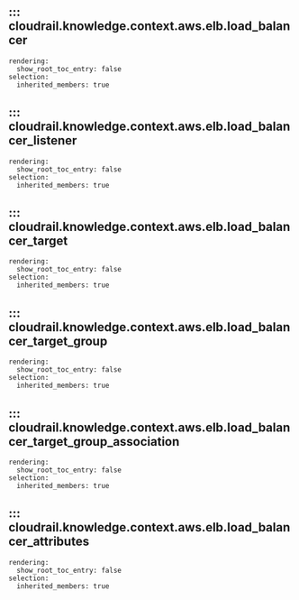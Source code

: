 ## ::: cloudrail.knowledge.context.aws.elb.load_balancer
    rendering:
      show_root_toc_entry: false
    selection:
      inherited_members: true

## ::: cloudrail.knowledge.context.aws.elb.load_balancer_listener
    rendering:
      show_root_toc_entry: false
    selection:
      inherited_members: true

## ::: cloudrail.knowledge.context.aws.elb.load_balancer_target
    rendering:
      show_root_toc_entry: false
    selection:
      inherited_members: true

## ::: cloudrail.knowledge.context.aws.elb.load_balancer_target_group
    rendering:
      show_root_toc_entry: false
    selection:
      inherited_members: true

## ::: cloudrail.knowledge.context.aws.elb.load_balancer_target_group_association
    rendering:
      show_root_toc_entry: false
    selection:
      inherited_members: true

## ::: cloudrail.knowledge.context.aws.elb.load_balancer_attributes
    rendering:
      show_root_toc_entry: false
    selection:
      inherited_members: true

